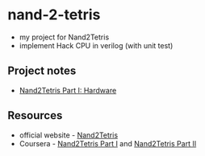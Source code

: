 # nand-2-tetris
- my project for Nand2Tetris
- implement Hack CPU in verilog (with unit test)

## Project notes
- [Nand2Tetris Part I: Hardware](./notes/hardware.md)

## Resources
- official website - [Nand2Tetris](https://www.nand2tetris.org/)
- Coursera - [Nand2Tetris Part I](https://www.coursera.org/learn/build-a-computer) and [Nand2Tetris Part II](https://www.coursera.org/learn/nand2tetris2)

